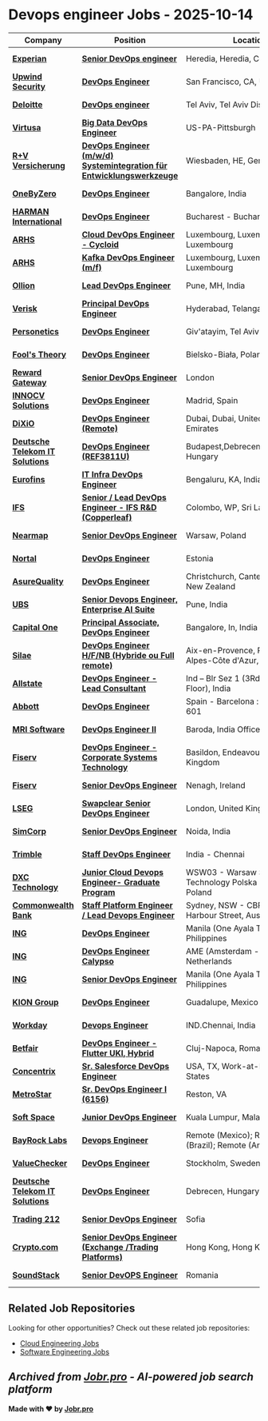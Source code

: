 # Devops engineer Jobs - 2025-10-14

| Company | Position | Location | Type | Date |
| ------- | -------- | -------- | ---- | ------ |
| **[Experian](https://www.experian.com/)** | **[Senior DevOps engineer](https://jobr.pro/job/30133616/senior-devops-engineer?utm_source=github&utm_medium=repo&utm_campaign=github-devops-jobs)** | Heredia, Heredia, Costa Rica | Remote | Oct 13 |
| **[Upwind Security](https://www.upwind.io)** | **[DevOps Engineer](https://jobr.pro/job/30107583/devops-engineer?utm_source=github&utm_medium=repo&utm_campaign=github-devops-jobs)** | San Francisco, CA, US | On Site | Oct 13 |
| **[Deloitte](https://www2.deloitte.com/)** | **[DevOps engineer](https://jobr.pro/job/30107993/devops-engineer?utm_source=github&utm_medium=repo&utm_campaign=github-devops-jobs)** | Tel Aviv, Tel Aviv District, IL | On Site | Oct 13 |
| **[Virtusa](https://www.virtusa.com/)** | **[Big Data DevOps Engineer](https://jobr.pro/job/30098630/big-data-devops-engineer?utm_source=github&utm_medium=repo&utm_campaign=github-devops-jobs)** | US-PA-Pittsburgh | On Site | Oct 13 |
| **[R+V Versicherung](https://www.ruv.de)** | **[DevOps Engineer (m/w/d) Systemintegration für Entwicklungswerkzeuge](https://jobr.pro/job/30133621/devops-engineer-mwd-systemintegration-fur-entwicklungswerkzeuge?utm_source=github&utm_medium=repo&utm_campaign=github-devops-jobs)** | Wiesbaden, HE, Germany | On Site | Oct 13 |
| **[OneByZero](https://onebyzero.ai)** | **[DevOps Engineer](https://jobr.pro/job/30097933/devops-engineer?utm_source=github&utm_medium=repo&utm_campaign=github-devops-jobs)** | Bangalore, India | On Site | Oct 13 |
| **[HARMAN International](https://www.harman.com/)** | **[DevOps Engineer](https://jobr.pro/job/30095940/devops-engineer?utm_source=github&utm_medium=repo&utm_campaign=github-devops-jobs)** | Bucharest - Bucharest, Romania | On Site | Oct 13 |
| **[ARHS](https://www.arhs-group.com)** | **[Cloud DevOps Engineer - Cycloid](https://jobr.pro/job/30096046/cloud-devops-engineer-cycloid?utm_source=github&utm_medium=repo&utm_campaign=github-devops-jobs)** | Luxembourg, Luxembourg, Luxembourg | On Site | Oct 13 |
| **[ARHS](https://www.arhs-group.com)** | **[Kafka DevOps Engineer (m/f)](https://jobr.pro/job/30096180/kafka-devops-engineer-mf?utm_source=github&utm_medium=repo&utm_campaign=github-devops-jobs)** | Luxembourg, Luxembourg, Luxembourg | On Site | Oct 13 |
| **[Ollion](https://ollion.com/)** | **[Lead DevOps Engineer](https://jobr.pro/job/30096182/lead-devops-engineer?utm_source=github&utm_medium=repo&utm_campaign=github-devops-jobs)** | Pune, MH, India | Remote | Oct 13 |
| **[Verisk](https://www.verisk.com/)** | **[Principal DevOps Engineer](https://jobr.pro/job/30094667/principal-devops-engineer?utm_source=github&utm_medium=repo&utm_campaign=github-devops-jobs)** | Hyderabad, Telangana, India | On Site | Oct 13 |
| **[Personetics](https://www.personetics.com)** | **[DevOps Engineer](https://jobr.pro/job/30107182/devops-engineer?utm_source=github&utm_medium=repo&utm_campaign=github-devops-jobs)** | Giv'atayim, Tel Aviv District, IL | On Site | Oct 13 |
| **[Fool's Theory](https://www.foolstheory.com/)** | **[DevOps Engineer](https://jobr.pro/job/30095296/devops-engineer?utm_source=github&utm_medium=repo&utm_campaign=github-devops-jobs)** | Bielsko-Biała, Poland | On Site | Oct 13 |
| **[Reward Gateway](https://www.rewardgateway.com/)** | **[Senior DevOps Engineer](https://jobr.pro/job/30087026/senior-devops-engineer?utm_source=github&utm_medium=repo&utm_campaign=github-devops-jobs)** | London | On Site | Oct 13 |
| **[INNOCV Solutions](https://www.innocv.com)** | **[DevOps Engineer](https://jobr.pro/job/30097657/devops-engineer?utm_source=github&utm_medium=repo&utm_campaign=github-devops-jobs)** | Madrid, Spain | Remote | Oct 13 |
| **[DiXiO](https://dixio.me/)** | **[DevOps Engineer (Remote)](https://jobr.pro/job/30102908/devops-engineer-remote?utm_source=github&utm_medium=repo&utm_campaign=github-devops-jobs)** | Dubai, Dubai, United Arab Emirates | Remote | Oct 13 |
| **[Deutsche Telekom IT Solutions](https://www.deutschetelekomitsolutions.hu)** | **[DevOps Engineer (REF3811U)](https://jobr.pro/job/30096194/devops-engineer-ref3811u?utm_source=github&utm_medium=repo&utm_campaign=github-devops-jobs)** | Budapest,Debrecen,Pécs,Szeged, Hungary | On Site | Oct 13 |
| **[Eurofins](https://www.eurofins.com)** | **[IT Infra DevOps Engineer](https://jobr.pro/job/30080044/it-infra-devops-engineer?utm_source=github&utm_medium=repo&utm_campaign=github-devops-jobs)** | Bengaluru, KA, India | On Site | Oct 13 |
| **[IFS](https://www.ifs.com/)** | **[Senior / Lead DevOps Engineer - IFS R&D (Copperleaf)](https://jobr.pro/job/30082370/senior-lead-devops-engineer-ifs-rd-copperleaf?utm_source=github&utm_medium=repo&utm_campaign=github-devops-jobs)** | Colombo, WP, Sri Lanka | On Site | Oct 13 |
| **[Nearmap](https://www.nearmap.com)** | **[Senior DevOps Engineer](https://jobr.pro/job/30081770/senior-devops-engineer?utm_source=github&utm_medium=repo&utm_campaign=github-devops-jobs)** | Warsaw, Poland | On Site | Oct 13 |
| **[Nortal](https://nortal.com)** | **[DevOps Engineer](https://jobr.pro/job/30090065/devops-engineer?utm_source=github&utm_medium=repo&utm_campaign=github-devops-jobs)** | Estonia | On Site | Oct 13 |
| **[AsureQuality](https://www.asurequality.com)** | **[DevOps Engineer](https://jobr.pro/job/30081763/devops-engineer?utm_source=github&utm_medium=repo&utm_campaign=github-devops-jobs)** | Christchurch, Canterbury Region, New Zealand | On Site | Oct 13 |
| **[UBS](https://www.ubs.com/)** | **[Senior Devops Engineer, Enterprise AI Suite](https://jobr.pro/job/30098935/senior-devops-engineer-enterprise-ai-suite?utm_source=github&utm_medium=repo&utm_campaign=github-devops-jobs)** | Pune, India | On Site | Oct 13 |
| **[Capital One](https://www.capitalonecareers.com/)** | **[Principal Associate, DevOps Engineer](https://jobr.pro/job/30093794/principal-associate-devops-engineer?utm_source=github&utm_medium=repo&utm_campaign=github-devops-jobs)** | Bangalore, In, India | On Site | Oct 13 |
| **[Silae](https://www.silae.fr)** | **[DevOps Engineer H/F/NB (Hybride ou Full remote)](https://jobr.pro/job/30087395/devops-engineer-hfnb-hybride-ou-full-remote?utm_source=github&utm_medium=repo&utm_campaign=github-devops-jobs)** | Aix-en-Provence, Provence-Alpes-Côte d'Azur, France | Remote | Oct 13 |
| **[Allstate](https://www.allstate.com/)** | **[DevOps Engineer - Lead Consultant](https://jobr.pro/job/30110972/devops-engineer-lead-consultant?utm_source=github&utm_medium=repo&utm_campaign=github-devops-jobs)** | Ind – Blr Sez 1 (3Rd, 6Th & 7Th Floor), India | On Site | Oct 13 |
| **[Abbott](https://www.abbott.com/)** | **[DevOps Engineer](https://jobr.pro/job/30123427/devops-engineer?utm_source=github&utm_medium=repo&utm_campaign=github-devops-jobs)** | Spain - Barcelona : Av. Diagonal, 601 | On Site | Oct 13 |
| **[MRI Software](https://www.mrisoftware.com/)** | **[DevOps Engineer II](https://jobr.pro/job/30119230/devops-engineer-ii?utm_source=github&utm_medium=repo&utm_campaign=github-devops-jobs)** | Baroda, India Office | On Site | Oct 13 |
| **[Fiserv](https://www.fiserv.com/)** | **[DevOps Engineer - Corporate Systems Technology](https://jobr.pro/job/30114786/devops-engineer-corporate-systems-technology?utm_source=github&utm_medium=repo&utm_campaign=github-devops-jobs)** | Basildon, Endeavour Drive, United Kingdom | On Site | Oct 13 |
| **[Fiserv](https://www.fiserv.com/)** | **[Senior DevOps Engineer](https://jobr.pro/job/30114702/senior-devops-engineer?utm_source=github&utm_medium=repo&utm_campaign=github-devops-jobs)** | Nenagh, Ireland | On Site | Oct 13 |
| **[LSEG](https://www.lseg.com/)** | **[Swapclear Senior DevOps Engineer](https://jobr.pro/job/30119428/swapclear-senior-devops-engineer?utm_source=github&utm_medium=repo&utm_campaign=github-devops-jobs)** | London, United Kingdom | On Site | Oct 13 |
| **[SimCorp](https://www.simcorp.com/)** | **[Senior DevOps Engineer](https://jobr.pro/job/30117109/senior-devops-engineer?utm_source=github&utm_medium=repo&utm_campaign=github-devops-jobs)** | Noida, India | On Site | Oct 13 |
| **[Trimble](https://www.trimble.com/)** | **[Staff DevOps Engineer](https://jobr.pro/job/30132593/staff-devops-engineer?utm_source=github&utm_medium=repo&utm_campaign=github-devops-jobs)** | India - Chennai | On Site | Oct 13 |
| **[DXC Technology](https://dxc.com/)** | **[Junior Cloud Devops Engineer- Graduate Program](https://jobr.pro/job/30128394/junior-cloud-devops-engineer-graduate-program?utm_source=github&utm_medium=repo&utm_campaign=github-devops-jobs)** | WSW03 - Warsaw Skyliner, DXC Technology Polska (WSW03), Poland | On Site | Oct 13 |
| **[Commonwealth Bank](https://www.commbank.com.au/)** | **[Staff Platform Engineer / Lead Devops Engineer](https://jobr.pro/job/30130598/staff-platform-engineer-lead-devops-engineer?utm_source=github&utm_medium=repo&utm_campaign=github-devops-jobs)** | Sydney, NSW - CBP North, 1 Harbour Street, Australia | On Site | Oct 13 |
| **[ING](https://www.ing.com/)** | **[DevOps Engineer](https://jobr.pro/job/30132229/devops-engineer?utm_source=github&utm_medium=repo&utm_campaign=github-devops-jobs)** | Manila (One Ayala Tower 2), Philippines | On Site | Oct 13 |
| **[ING](https://www.ing.com/)** | **[DevOps Engineer Calypso](https://jobr.pro/job/30132181/devops-engineer-calypso?utm_source=github&utm_medium=repo&utm_campaign=github-devops-jobs)** | AME (Amsterdam - Maple), Netherlands | On Site | Oct 13 |
| **[ING](https://www.ing.com/)** | **[Senior DevOps Engineer](https://jobr.pro/job/30132232/senior-devops-engineer?utm_source=github&utm_medium=repo&utm_campaign=github-devops-jobs)** | Manila (One Ayala Tower 2), Philippines | On Site | Oct 13 |
| **[KION Group](https://www.kiongroup.com/)** | **[DevOps Engineer](https://jobr.pro/job/30126587/devops-engineer?utm_source=github&utm_medium=repo&utm_campaign=github-devops-jobs)** | Guadalupe, Mexico | On Site | Oct 13 |
| **[Workday](https://www.workday.com/)** | **[Devops Engineer](https://jobr.pro/job/30125248/devops-engineer?utm_source=github&utm_medium=repo&utm_campaign=github-devops-jobs)** | IND.Chennai, India | On Site | Oct 13 |
| **[Betfair](https://www.betfairromania.ro/)** | **[DevOps Engineer - Flutter UKI, Hybrid](https://jobr.pro/job/30137943/devops-engineer-flutter-uki-hybrid?utm_source=github&utm_medium=repo&utm_campaign=github-devops-jobs)** | Cluj-Napoca, Romania | On Site | Oct 13 |
| **[Concentrix](https://www.concentrix.com/)** | **[Sr. Salesforce DevOps Engineer](https://jobr.pro/job/30137500/sr-salesforce-devops-engineer?utm_source=github&utm_medium=repo&utm_campaign=github-devops-jobs)** | USA, TX, Work-at-Home, United States | On Site | Oct 13 |
| **[MetroStar](https://www.metrostar.com/)** | **[Sr. DevOps Engineer I (6156)](https://jobr.pro/job/30076283/sr-devops-engineer-i-6156?utm_source=github&utm_medium=repo&utm_campaign=github-devops-jobs)** | Reston, VA | On Site | Oct 12 |
| **[Soft Space](https://www.softspace.com.my/)** | **[Junior DevOps Engineer](https://jobr.pro/job/30109508/junior-devops-engineer?utm_source=github&utm_medium=repo&utm_campaign=github-devops-jobs)** | Kuala Lumpur, Malaysia | On Site | Oct 12 |
| **[BayRock Labs](https://bayrocklabs.com/)** | **[Devops Engineer](https://jobr.pro/job/30088677/devops-engineer?utm_source=github&utm_medium=repo&utm_campaign=github-devops-jobs)** | Remote (Mexico); Remote (Brazil); Remote (Argentina) | Remote | Oct 12 |
| **[ValueChecker](https://www.valuechecker.ai)** | **[DevOps Engineer](https://jobr.pro/job/30092801/devops-engineer?utm_source=github&utm_medium=repo&utm_campaign=github-devops-jobs)** | Stockholm, Sweden | On Site | Oct 12 |
| **[Deutsche Telekom IT Solutions](https://www.deutschetelekomitsolutions.hu)** | **[DevOps Engineer](https://jobr.pro/job/30075632/devops-engineer?utm_source=github&utm_medium=repo&utm_campaign=github-devops-jobs)** | Debrecen, Hungary | On Site | Oct 12 |
| **[Trading 212](https://www.trading212.com)** | **[Senior DevOps Engineer](https://jobr.pro/job/30079956/senior-devops-engineer?utm_source=github&utm_medium=repo&utm_campaign=github-devops-jobs)** | Sofia | On Site | Oct 12 |
| **[Crypto.com](https://crypto.com/)** | **[Senior DevOps Engineer (Exchange /Trading Platforms)](https://jobr.pro/job/30078735/senior-devops-engineer-exchange-trading-platforms?utm_source=github&utm_medium=repo&utm_campaign=github-devops-jobs)** | Hong Kong, Hong Kong SAR | On Site | Oct 12 |
| **[SoundStack](https://soundstack.com/)** | **[Senior DevOPS Engineer](https://jobr.pro/job/30078337/senior-devops-engineer?utm_source=github&utm_medium=repo&utm_campaign=github-devops-jobs)** | Romania | Remote | Oct 12 |

## Related Job Repositories

Looking for other opportunities? Check out these related job repositories:

- [Cloud Engineering Jobs](https://github.com/jobs-jobr-pro/Cloud-Engineering-Jobs)
- [Software Engineering Jobs](https://github.com/jobs-jobr-pro/Software-Engineering-Jobs)



*Archived from [Jobr.pro](https://jobr.pro?utm_source=github&utm_medium=repo&utm_campaign=github-devops-jobs) - AI-powered job search platform*
---

**Made with ❤️ by [Jobr.pro](https://jobr.pro?utm_source=github&utm_medium=repo&utm_campaign=github-devops-jobs)**